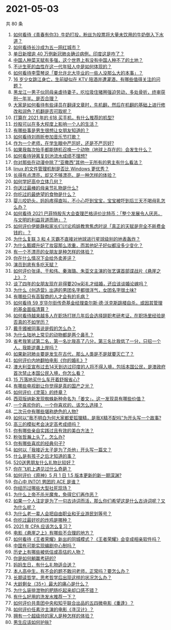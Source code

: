 # 2021-05-03

共 80 条

<!-- BEGIN -->
<!-- 最后更新时间 Mon May 03 2021 10:47:46 GMT+0800 (China Standard Time) -->

1. [如何看待《青春有你3》牛奶打投，粉丝为投票将大量未饮用的牛奶倒入下水道？](https://www.zhihu.com/question/457119531)
2. [如何看待长沙成为五一网红城市？](https://www.zhihu.com/question/457303834)
3. [单日新增逾 40 万例新冠肺炎确诊病例，印度这是咋了？](https://www.zhihu.com/question/457388433)
4. [中国人种菜天赋有多强，这个世界上有没有中国人种不了的土地？](https://www.zhihu.com/question/457311138)
5. [不计生死的血性在这一代年轻人中是如何体现的？](https://www.zhihu.com/question/455928947)
6. [如何看待李雪琴说「要允许北大毕业的一些人没那么大的本事」？](https://www.zhihu.com/question/457408234)
7. [16 岁少女跳江身亡，生前疑似在 KTV
   陪酒并遭灌酒，有哪些值得关注的问题？](https://www.zhihu.com/question/457401334)
8. [黑龙江一男子伙同母亲虐待妻子，吃垃圾住猪圈强迫劳动，多处骨折，终审获刑一年半。是否合理？](https://www.zhihu.com/question/457256890)
9. [大家是如何看待有些译员在翻译文章时，先机翻，然后在机翻的基础上进行修改和润色？机翻是否可取呢？](https://www.zhihu.com/question/453300590)
10. [打算在 2021 年的 618 买手机，有什么推荐的机型?](https://www.zhihu.com/question/451810139)
11. [炒股可以在多大程度上影响一个人的生活？](https://www.zhihu.com/question/34200652)
12. [有哪些事是男生很想让女朋友知道的？](https://www.zhihu.com/question/426854994)
13. [如何看待刘雨昕参加音乐节打歌？](https://www.zhihu.com/question/454157222)
14. [作为一个老师，在学生眼中严厉好，还是不严厉好?](https://www.zhihu.com/question/453123833)
15. [如果我每次抬手都能随机召唤一个动物（地球上存在的）会发生什么？](https://www.zhihu.com/question/457184253)
16. [如何看待钟离复刻池流水成绩不理想?](https://www.zhihu.com/question/457248572)
17. [你对那些在动漫中除了“亚撒西”其他一无所有的男主有什么看法？](https://www.zhihu.com/question/457327327)
18. [linux 的文件管理机制是否比 Windows 更优秀？](https://www.zhihu.com/question/455934619)
19. [长得有点漂亮，却又不够漂亮，是一种怎样的体验？](https://www.zhihu.com/question/64018902)
20. [如何学好高中立体几何？](https://www.zhihu.com/question/27632773)
21. [你送过最棒的母亲节礼物是什么?](https://www.zhihu.com/question/276772445)
22. [你吃过的最绝望的食物是什么？](https://www.zhihu.com/question/266593795)
23. [婴儿咬奶头，妈妈疼得直叫，不小心吓到宝宝，宝宝被吓到后三天不喝母乳怎么办？](https://www.zhihu.com/question/455850698)
24. [如何看待 2021
    巴菲特股东大会查理芒格评价比特币：「整个发展令人厌恶，与文明的利益背道而驰」？](https://www.zhihu.com/question/457486880)
25. [如何评价伊能静和家长们讨论鸡娃教育焦虑时说「真正的天赋是完全不耗费金钱的」？](https://www.zhihu.com/question/457456468)
26. [为什么复联 3 和 4 灭霸不直接对地球进行星球级别的地表轰炸？](https://www.zhihu.com/question/456909902)
27. [为什么甄嬛升妃了妆容那么浓重，而其他妃子好似都没多少变化？](https://www.zhihu.com/question/457149850)
28. [有一个不漂亮的女朋友是种怎样的体验？](https://www.zhihu.com/question/27433657)
29. [你在什么情况下会给外卖差评？](https://www.zhihu.com/question/456249786)
30. [演员到底有多吃天赋？](https://www.zhihu.com/question/443350396)
31. [如何评价张译、于和伟、秦海璐、朱亚文主演的张艺谋首部谍战片《悬崖之上》？](https://www.zhihu.com/question/353797140)
32. [谈了四年的女朋友现在非得要20w彩礼才结婚，还应该谈婚论嫁吗？](https://www.zhihu.com/question/445096763)
33. [为什么《创造营》出道的男团名字都很洋气，女团名字很土味?](https://www.zhihu.com/question/456581591)
34. [有哪些只有高智商的人才会有的毛病？](https://www.zhihu.com/question/301999320)
35. [如何看待 59
    岁华尔街传奇基金经理查尔斯·德·沃克斯跳楼自杀，或因其管理的基金面临清算？](https://www.zhihu.com/question/457186328)
36. [如何看待越来越多人在职场打拼几年后会选择辞职考研考证，在职场里经验是否真的不如学历？](https://www.zhihu.com/question/457426657)
37. [戴手镯被同事说是假的怎么办？](https://www.zhihu.com/question/451834381)
38. [为什么陆地上常见的动物都是两个鼻孔？](https://www.zhihu.com/question/456066433)
39. [省考我笔试第二名，第一名比我高了八分，第三名比我低了一分，只招一个人，我能逆袭上岸吗？](https://www.zhihu.com/question/325465519)
40. [如果新冠肺炎要是发生在古代，那么人类是不是就要灭亡了？](https://www.zhihu.com/question/386034997)
41. [如何评价内地翻拍电影《你的婚礼》?](https://www.zhihu.com/question/374474502)
42. [澳大利亚宣布过去14天到访过印度的人将不得入境，包括本国公民，是澳政府首次禁止本国公民入境，你怎么看？](https://www.zhihu.com/question/457378118)
43. [15 万落地买什么车开着舒服省心?](https://www.zhihu.com/question/441839447)
44. [有哪些电视剧让你觉得是真的国产之光？](https://www.zhihu.com/question/441124825)
45. [如何评价《灵笼》的终章？](https://www.zhihu.com/question/457072944)
46. [西双版纳新发现蜘蛛新种命名为「姜文」，这一发现具有哪些价值？](https://www.zhihu.com/question/457371552)
47. [一个喜欢你的，一个你喜欢的，该怎么选择？](https://www.zhihu.com/question/457171344)
48. [二次元中有哪些堪称绝色的人物?](https://www.zhihu.com/question/387651409)
49. [如何以“我不明白为何大家都爱狐狸精，是我X精不配吗”为开头写一个故事?](https://www.zhihu.com/question/443816329)
50. [高三的模拟考会决定高考成绩吗？](https://www.zhihu.com/question/454776438)
51. [你有哪些亲自实践过且有效的美白方法？](https://www.zhihu.com/question/19638296)
52. [粉张哲瀚上头了，怎么办?](https://www.zhihu.com/question/456001309)
53. [你有哪些喜欢的经典句子?](https://www.zhihu.com/question/454670833)
54. [如何以「我接近太子是为了杀他」开头写一篇文？](https://www.zhihu.com/question/420183279)
55. [什么是有孩子之后才知道的事？](https://www.zhihu.com/question/456245328)
56. [520送男朋友什么礼物比较好？](https://www.zhihu.com/question/321150247)
57. [你在飞机上遇见过什么奇葩？](https://www.zhihu.com/question/25871260)
58. [如何评价《原神》5 月 1 日 1.5 版本更新的新一期深渊?](https://www.zhihu.com/question/457415863)
59. [你心中 INTO1 男团的 ACE 是谁？](https://www.zhihu.com/question/457313739)
60. [你经历过哪些大型社死现场？](https://www.zhihu.com/question/439032546)
61. [为什么上帝不杀光魔鬼，免得它们再作恶？](https://www.zhihu.com/question/64073160)
62. [如果一个人注定是为了一句古诗词而活，那么你们希望这是什么古诗词呢？又为什么呢？](https://www.zhihu.com/question/453413029)
63. [为什么老一辈人会把自由职业和无业游民划等号？](https://www.zhihu.com/question/457466173)
64. [你吃过最好吃的炸鸡是哪种？](https://www.zhihu.com/question/21348636)
65. [2021 年 CPA 应该怎么复习？](https://www.zhihu.com/question/425225784)
66. [电影《悬崖之上》有哪些不合理的地方？](https://www.zhihu.com/question/457310734)
67. [如何看待《王者荣耀》新出的同城模式？《王者荣耀》会变成相亲软件吗？](https://www.zhihu.com/question/457261841)
68. [中国有可能实现编剧中心制吗？](https://www.zhihu.com/question/380565544)
69. [历史上有哪些被低估或高估的人物？](https://www.zhihu.com/question/20775329)
70. [你是如何躺赢考研的?](https://www.zhihu.com/question/452567524)
71. [妈妈生日，有什么礼物适合送？](https://www.zhihu.com/question/19591678)
72. [本人高中生，有不会的题不敢问老师，正常吗？要怎么办？](https://www.zhihu.com/question/448002468)
73. [长期读哲学，思考哲学后出现这样的状况怎么办？](https://www.zhihu.com/question/444004217)
74. [大龄剩女（35+）最大的痛心是什么？](https://www.zhihu.com/question/440901341)
75. [为什么装排泄物的肥肠吃起来却口感不错？](https://www.zhihu.com/question/344215207)
76. [有什么好用的洗发水推荐一下？](https://www.zhihu.com/question/264733291)
77. [如何评价共青团中央和知乎联合出品的五四微电影《重逢》？](https://www.zhihu.com/question/457512856)
78. [如何评价任素汐主演的电影《寻汉计》？](https://www.zhihu.com/question/452124896)
79. [拥有一个超级帅的家人是种怎样的体验？](https://www.zhihu.com/question/62302912)
80. [男生应该如何护肤?](https://www.zhihu.com/question/439729685)

<!-- END -->
